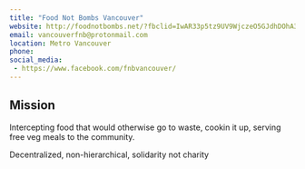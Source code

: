 ```yaml
---
title: "Food Not Bombs Vancouver"
website: http://foodnotbombs.net/?fbclid=IwAR33p5tz9UV9WjczeO5GJdhDOhA34ajM_xlw8Tr34tEA8eMrNcP3wd1XKKs
email: vancouverfnb@protonmail.com
location: Metro Vancouver
phone: 
social_media: 
 - https://www.facebook.com/fnbvancouver/
---
```


## Mission

Intercepting food that would otherwise go to waste, cookin it up, serving free veg meals to the community.

Decentralized, non-hierarchical, solidarity not charity

